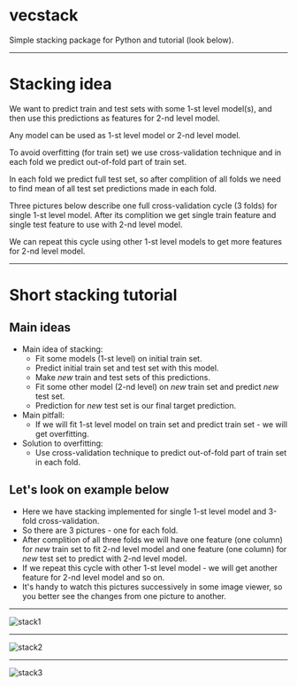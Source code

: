 # vecstack
Simple stacking package for Python and tutorial (look below).

***

# Stacking idea

We want to predict train and test sets with some 1-st level model(s),
and then use this predictions as features for 2-nd level model.

Any model can be used as 1-st level model or 2-nd level model.

To avoid overfitting (for train set) we use cross-validation 
technique and in each fold we predict out-of-fold part of train set.

In each fold we predict full test set, so after complition 
of all folds we need to find mean of all test set predictions
made in each fold.

Three pictures below describe one full cross-validation
cycle (3 folds) for single 1-st level model. After its complition 
we get single train feature and single test feature 
to use with 2-nd level model.

We can repeat this cycle using other 1-st level models to get 
more features for 2-nd level model.

***

# Short stacking tutorial

## Main ideas
* Main idea of stacking: 
  * Fit some models (1-st level) on initial train set.
  * Predict initial train set and test set with this model. 
  * Make *new* train and test sets of this predictions.
  * Fit some other model (2-nd level) on *new* train set and predict *new* test set.
  * Prediction for *new* test set is our final target prediction.
* Main pitfall:
  * If we will fit 1-st level model on train set and predict train set - we will get overfitting.
* Solution to overfitting:
  * Use cross-validation technique to predict out-of-fold part of train set in each fold.
  
## Let's look on example below
* Here we have stacking implemented for single 1-st level model and 3-fold cross-validation.
* So there are 3 pictures - one for each fold.
* After complition of all three folds we will have one feature (one column) for *new* train set to fit 2-nd level model and one feature (one column) for *new* test set to predict with 2-nd level model.
* If we repeat this cycle with other 1-st level model - we will get another feature for 2-nd level model and so on.
* It's handy to watch this pictures successively in some image viewer, so you better see the changes from one picture to another.

***
![stack1](https://github.com/vecxoz/vecstack/blob/master/tutorial/dia1.png "Fold 1 of 3")
***
![stack2](https://github.com/vecxoz/vecstack/blob/master/tutorial/dia2.png "Fold 2 of 3")
***
![stack3](https://github.com/vecxoz/vecstack/blob/master/tutorial/dia3.png "Fold 3 of 3")
